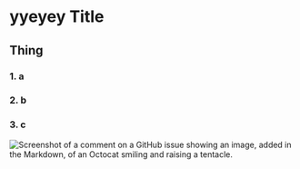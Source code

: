 # yyeyey Title
## Thing
### 1. a
### 2. b
### 3. c

![Screenshot of a comment on a GitHub issue showing an image, added in the Markdown, of an Octocat smiling and raising a tentacle.](https://myoctocat.com/assets/images/base-octocat.svg)

